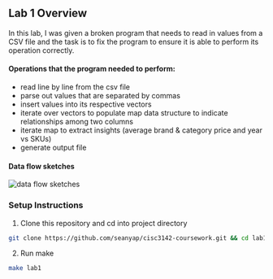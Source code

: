 ## Lab 1 Overview

In this lab, I was given a broken program that needs to read in values from a
CSV file and the task is to fix the program to ensure it is able to perform its
operation correctly.

#### Operations that the program needed to perform:

- read line by line from the csv file
- parse out values that are separated by commas
- insert values into its respective vectors
- iterate over vectors to populate map data structure to indicate relationships among two columns
- iterate map to extract insights (average brand & category price and year vs SKUs)
- generate output file

#### Data flow sketches

![data flow sketches](./data-flow-sketches.png)

### Setup Instructions

1. Clone this repository and cd into project directory

```bash
git clone https://github.com/seanyap/cisc3142-coursework.git && cd lab1
```

2. Run make

```bash
make lab1
```
